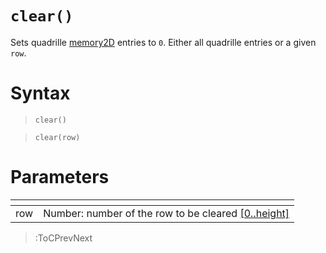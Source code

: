 # `clear()`

Sets quadrille [memory2D](/docs/props#memory2d) entries to `0`. Either all quadrille entries or a given `row`.

# Syntax

> `clear()`

> `clear(row)`

# Parameters

| <!-- --> | <!-- -->                                                                    |
|----------|-----------------------------------------------------------------------------|
| row      | Number: number of the row to be cleared [\[0..height\]](/docs/props#height) |

> :ToCPrevNext